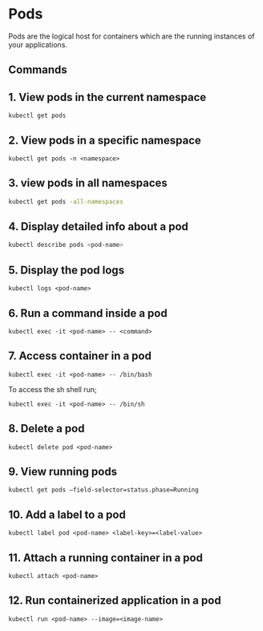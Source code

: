 
# Pods
Pods are the logical host for containers which are the running instances of your applications.



## Commands
## 1. View pods in the current namespace
```
kubectl get pods
```
## 2. View pods in a specific namespace
```
kubectl get pods -n <namespace>
```
## 3. view pods in all namespaces
```bash
kubectl get pods -all-namespaces
```
## 4. Display detailed info about a pod
```bash
kubectl describe pods <pod-name>
```
## 5. Display the pod logs
```
kubectl logs <pod-name>
```
## 6. Run a command inside a pod
```
kubectl exec -it <pod-name> -- <command>
```
## 7. Access container in a pod
```
kubectl exec -it <pod-name> -- /bin/bash
```
To access the sh shell run;
```
kubectl exec -it <pod-name> -- /bin/sh
```
## 8. Delete a pod
```
kubectl delete pod <pod-name>
```
## 9. View running pods
```
kubectl get pods –field-selector=status.phase=Running
```
## 10. Add a label to a pod
```
kubectl label pod <pod-name> <label-key>=<label-value>
```
## 11. Attach a running container in a pod
```
kubectl attach <pod-name>
```
## 12. Run containerized application in a pod
```
kubectl run <pod-name> --image=<image-name>
```